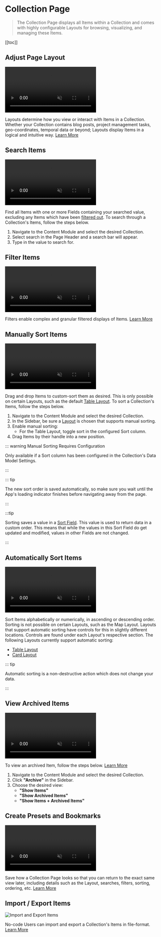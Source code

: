# Collection Page

> The Collection Page displays all Items within a Collection and comes with highly configurable Layouts for browsing,
> visualizing, and managing these Items.

[[toc]]

## Adjust Page Layout

<video autoplay muted loop controls title="Layouts">
	<source src="https://cdn.directus.io/docs/v9/app-guide/content/content-collections/content-collections-20220415A/adjust-page-layout-20220415A.mp4" type="video/mp4" />
</video>

Layouts determine how you view or interact with Items in a Collection. Whether your Collection contains blog posts,
project management tasks, geo-coordinates, temporal data or beyond; Layouts display Items in a logical and intuitive
way. [Learn More](/app/layouts)

## Search Items

<video autoplay muted loop controls title="Search Items">
	<source src="https://cdn.directus.io/docs/v9/app-guide/content/content-collections/content-collections-20220415A/search-items-20220415A.mp4" type="video/mp4" />
</video>

Find all Items with one or more Fields containing your searched value, excluding any Items which have been
[filtered out](#filter-items). To search through a Collection's Items, follow the steps below.

1. Navigate to the Content Module and select the desired Collection.
2. Select <span mi icon>search</span> in the Page Header and a search bar will appear.
3. Type in the value to search for.

## Filter Items

<video autoplay muted loop controls title="Filter Items">
	<source src="https://cdn.directus.io/docs/v9/app-guide/content/content-collections/content-collections-20220415A/filters-20220415A.mp4" type="video/mp4" />
</video>

Filters enable complex and granular filtered displays of Items. [Learn More](/app/filters/)

## Manually Sort Items

<video autoplay muted loop controls title="Batch Edit Items">
	<source src="https://cdn.directus.io/docs/v9/app-guide/content/content-collections/content-collections-20220415A/manually-sort-items-20220415A.mp4" type="video/mp4" />
</video>

Drag and drop Items to custom-sort them as desired. This is only possible on certain Layouts, such as the default
[Table Layout](/app/layouts/#table-layout). To sort a Collection's Items, follow the steps below.

1. Navigate to the Content Module and select the desired Collection.
2. In the Sidebar, be sure a [Layout](#adjust-page-layout) is chosen that supports manual sorting.
3. Enable manual sorting:
   - For the Table Layout, toggle <span mi icon>sort</span> in the configured Sort column.
4. Drag Items by their handle into a new position.

::: warning Manual Sorting Requires Configuration

Only available if a Sort column has been configured in the Collection's Data Model Settings.

<!--@TODO config > Data Model Settings: Link -->

:::

::: tip

The new sort order is saved automatically, so make sure you wait until the App's loading indicator finishes before
navigating away from the page.

:::

:::tip

Sorting saves a value in a [Sort Field](/reference/query/#sort). This value is used to return data in a custom order.
This means that while the values in this Sort Field do get updated and modified, values in other Fields are not changed.

:::

## Automatically Sort Items

<video autoplay muted loop controls title="Automatically Sort Items">
	<source src="https://cdn.directus.io/docs/v9/app-guide/content/content-collections/content-collections-20220415A/automatically-sort-items-20220415A.mp4" type="video/mp4" />
</video>

Sort Items alphabetically or numerically, in ascending or descending order. Sorting is not possible on certain Layouts,
such as the Map Layout. Layouts that support automatic sorting have controls for this in slightly different locations.
Controls are found under each Layout's respective section. The following Layouts currently support automatic sorting:

- [Table Layout](/app/layouts/#table-layout)
- [Card Layout](/app/layouts/#card-layout)

::: tip

Automatic sorting is a non-destructive action which does not change your data.

:::

## View Archived Items

<video autoplay muted loop controls title="View Archived Items">
	<source src="https://cdn.directus.io/docs/v9/app-guide/content/content-collections/content-collections-20220415A/view-archived-items.mp4" type="video/mp4" />
</video>

To view an archived Item, follow the steps below. [Learn More](/app/content-items/#archive-an-item)

1. Navigate to the Content Module and select the desired Collection.
2. Click **"Archive"** in the Sidebar.
3. Choose the desired view:
   - **"Show Items"**
   - **"Show Archived Items"**
   - **"Show Items + Archived Items"**

## Create Presets and Bookmarks

<video autoplay muted loop controls title="Create Presets and Bookmarks">
	<source src="https://cdn.directus.io/docs/v9/app-guide/content/content-collections/content-collections-20220415A/presets-and-bookmarks-20220415A.mp4" type="video/mp4" />
</video>

Save how a Collection Page looks so that you can return to the exact same view later, including details such as the
Layout, searches, filters, sorting, ordering, etc. [Learn More](/configuration/presets-bookmarks/)

## Import / Export Items

![Import and Export Items](https://cdn.directus.io/docs/v9/app-guide/content/content-collections/content-collections-20220415A/imports-exports-20220416A.webp)

No-code Users can import and export a Collection's Items in file-format. [Learn More](/app/import-export/)

